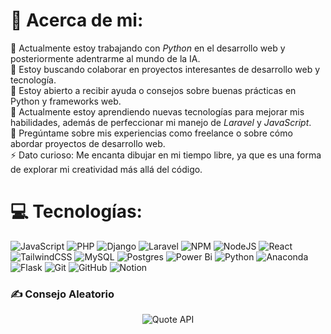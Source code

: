 # 💫 Acerca de mi:
🔭 Actualmente estoy trabajando con *Python* en el desarrollo web y posteriormente adentrarme al mundo de la IA.  <br>👯 Estoy buscando colaborar en proyectos interesantes de desarrollo web y tecnología.  <br>🤝 Estoy abierto a recibir ayuda o consejos sobre buenas prácticas en Python y frameworks web.  <br>🌱 Actualmente estoy aprendiendo nuevas tecnologías para mejorar mis habilidades, además de perfeccionar mi manejo de *Laravel* y *JavaScript*.  <br>💬 Pregúntame sobre mis experiencias como freelance o sobre cómo abordar proyectos de desarrollo web.  <br>⚡ Dato curioso: Me encanta dibujar en mi tiempo libre, ya que es una forma de explorar mi creatividad más allá del código.  

# 💻 Tecnologías:
![JavaScript](https://img.shields.io/badge/javascript-%23323330.svg?style=flat&logo=javascript&logoColor=%23F7DF1E) ![PHP](https://img.shields.io/badge/php-%23777BB4.svg?style=flat&logo=php&logoColor=white) ![Django](https://img.shields.io/badge/django-%23092E20.svg?style=flat&logo=django&logoColor=white) ![Laravel](https://img.shields.io/badge/laravel-%23FF2D20.svg?style=flat&logo=laravel&logoColor=white) ![NPM](https://img.shields.io/badge/NPM-%23CB3837.svg?style=flat&logo=npm&logoColor=white) ![NodeJS](https://img.shields.io/badge/node.js-6DA55F?style=flat&logo=node.js&logoColor=white) ![React](https://img.shields.io/badge/react-%2320232a.svg?style=flat&logo=react&logoColor=%2361DAFB) ![TailwindCSS](https://img.shields.io/badge/tailwindcss-%2338B2AC.svg?style=flat&logo=tailwind-css&logoColor=white) ![MySQL](https://img.shields.io/badge/mysql-4479A1.svg?style=flat&logo=mysql&logoColor=white) ![Postgres](https://img.shields.io/badge/postgres-%23316192.svg?style=flat&logo=postgresql&logoColor=white) ![Power Bi](https://img.shields.io/badge/power_bi-F2C811?style=flat&logo=powerbi&logoColor=black) ![Python](https://img.shields.io/badge/python-3670A0?style=flat&logo=python&logoColor=ffdd54) ![Anaconda](https://img.shields.io/badge/Anaconda-%2344A833.svg?style=flat&logo=anaconda&logoColor=white) ![Flask](https://img.shields.io/badge/flask-%23000.svg?style=flat&logo=flask&logoColor=white) ![Git](https://img.shields.io/badge/git-%23F05033.svg?style=flat&logo=git&logoColor=white) ![GitHub](https://img.shields.io/badge/github-%23121011.svg?style=flat&logo=github&logoColor=white) ![Notion](https://img.shields.io/badge/Notion-%23000000.svg?style=flat&logo=notion&logoColor=white)

### ✍️ Consejo Aleatorio
<div align="center">
  <img src="https://quotes-github-readme.vercel.app/api?type=horizontal&theme=light" alt="Quote API">
</div>


<!-- Proudly created with GPRM ( https://gprm.itsvg.in ) -->

